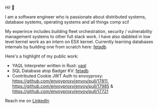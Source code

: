 Hi! 👋

I am a software engineer who is passionate about distributed systems, database systems, operating systems and all things comp sci!

My experince includes building fleet orchestration, security / vulnerability management systems to other full stack work. I have also dabbled in low level kernel work as an intern on ESX kernel. Currently learning databases internals by building one from scratch here: [fetadb](https://github.com/theshubhamp/fetadb)

Here's a highlight of my public work:
* YAQL Interpreter written in Rust: [yaql](https://github.com/theshubhamp/yaql)
* SQL Database atop Badger KV: [fetadb](https://github.com/theshubhamp/fetadb)
* Contributed Cookie JWT Auth to envoyproxy: https://github.com/envoyproxy/envoy/pull/17811, https://github.com/envoyproxy/envoy/pull/17985 & https://github.com/envoyproxy/envoy/pull/17721

Reach me on [LinkedIn](https://www.linkedin.com/in/shubhampatil/)
